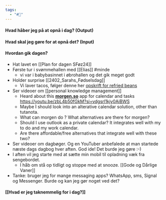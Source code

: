 ```yaml
---
tags:
  - "#📅"
---
```

#### Hvad håber jeg på at opnå i dag? (Output)


#### Hvad skal jeg gøre for at opnå det? (Input)


#### Hvordan gik dagen?
 - Hat lavet en [[Plan for dagen SFøz24]]
 - Første tur i svømmehallen med  [[Elias]] #minde
	 - vi var i babybasinnet i øbrohallen og det gik meget godt 
- Holder surprise [[2402_Sarahs_Fødselsdag]] 
	- Vi laver tacos, følger denne her [opskrift for refried beans](https://cookieandkate.com/easy-black-bean-tacos-recipe/) 
- Ser videoer om [[personal knowledge management]] 
	- Heard about this [**morgen.so**](https://www.morgen.so/) app for calendar and tasks https://youtu.be/zbL4b50fGkM?si=vdgsrl1kjy0AiBWS
	- Maybe I should look into an alterative calendar solution,  other than tutanota.
	- What can morgen do ? What alternatives are there for morgen?
	- Should I use outlook as a private calendar? It integrates well with my to do and my work calendar.
	- Are there affordable/free alternatives that integrate well with these two?
- Ser videoer om dagbøger. Og en YouTuber anbefalede at man startede  næste dags dagbog hver aften. God ide! Det burde jeg gøre :-) 
-  I aften vil jeg starte med at sætte min mobil til opladning væk fra sengebordet. 
	- I håb om stå op tidligt og stoppe med at snooze. [[Gode og Dårlige Vaner]] 
- Tanke: bruger jeg for mange messaging apps? WhatsApp, sms, Signal og Messenger. Burde og kan jeg gør noget ved det? 




#### [[Hvad er jeg taknemmelig for i dag?]] 